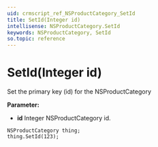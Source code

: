 ```yaml
---
uid: crmscript_ref_NSProductCategory_SetId
title: SetId(Integer id)
intellisense: NSProductCategory.SetId
keywords: NSProductCategory, SetId
so.topic: reference
---
```


# SetId(Integer id)

Set the primary key (id) for the NSProductCategory

**Parameter:** 
* **id** Integer NSProductCategory id.

```crmscript
NSProductCategory thing;
thing.SetId(123);
```

